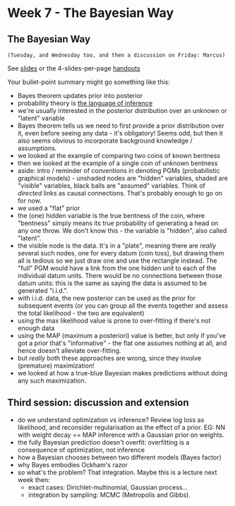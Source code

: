 

# Week 7 - The Bayesian Way

## The Bayesian Way 
`(Tuesday, and Wednesday too, and then a discussion on Friday: Marcus)`

See [slides](big-bayes-slides.pdf) or the 4-slides-per-page [handouts](big-bayes-handouts.pdf)

Your bullet-point summary might go something like this:
* Bayes theorem updates prior into posterior
* probability theory is [the language of inference](https://en.wikipedia.org/wiki/Bayesian_probability#Justification_of_Bayesian_probabilities)
* we're usually interested in the posterior distribution over an unknown or "latent" variable
* Bayes theorem tells us we need to first provide a prior distribution over it, even before seeing any data - it's obligatory! Seems odd, but then it also seems obvious to incorporate background knowledge / assumptions.
* we looked at the example of comparing two coins of known bentness
* then we looked at the example of a single coin of unknown bentness
* aside: intro / reminder of conventions in denoting PGMs (probabilistic graphical models) - unshaded nodes are "hidden" variables, shaded are "visible" variables, black balls are "assumed" variables. Think of _directed_ links as causal connections. That's probably enough to go on for now.
* we used a "flat" prior
* the (one) hidden variable is the true bentness of the coin, where "bentness" simply means its true probability of generating a head on any one throw. We don't know this - the variable is "hidden", also called "latent".
* the visible node is the data. It's in a "plate", meaning there are _really_ several such nodes, one for every datum (coin toss), but drawing them all is tedious so we just draw one and use the rectangle instead. The "full" PGM would have a link from the one hidden unit to each of the individual datum units. There would be no connections between those datum units: this is the same as saying the data is assumed to be generated "i.i.d.".
* with i.i.d. data, the new posterior can be used as the prior for subsequent events (or you can group all the events together and assess the total likelihood - the two are equivalent)
* using the max likelihood value is prone to over-fitting if there's not enough data
* using the MAP (maximum a posteriori) value is better, but only if you've got a prior that's "informative" - the flat one assumes nothing at all, and hence doesn't alleviate over-fitting.
* but _really_ both these approaches are wrong, since they involve (premature) maximization!
* we looked at how a true-blue Bayesian makes predictions without doing any such maximization.

## Third session: discussion and extension
* do we understand optimization vs inference? Review log loss as likelihood, and reconsider regularisation as the effect of a prior. EG: NN with weight decay == MAP inference with a Gaussian prior on weights.
* the fully Bayesian prediction doesn't overfit: overfitting is a consequence of optimization, not inference
* how a Bayesian chooses between two different models (Bayes factor)
* why Bayes embodies Ockham's razor
* so what's the problem? That integration. Maybe this is a lecture next week then:
   * exact cases: Dirichlet-multinomial, Gaussian process...
   * integration by sampling: MCMC (Metropolis and Gibbs).
